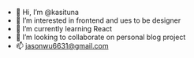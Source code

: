 - 👋 Hi, I’m @kasituna
- 👀 I’m interested in frontend and ues to be designer
- 🌱 I’m currently learning React
- 💞️ I’m looking to collaborate on personal blog project
- 📫 jasonwu6631@gmail.com

<!---
kasituna/kasituna is a ✨ special ✨ repository because its `README.md` (this file) appears on your GitHub profile.
You can click the Preview link to take a look at your changes.
--->
